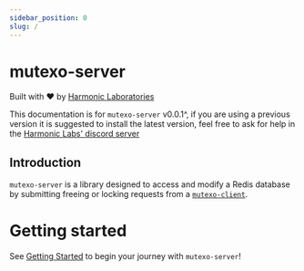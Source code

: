 ```yaml
---
sidebar_position: 0
slug: /
---
```


# mutexo-server

Built with ❤️ by [Harmonic Laboratories](https://www.harmoniclabs.tech/)

This documentation is for `mutexo-server` v0.0.1^, if you are using a previous version it is suggested to install the latest version, feel free to ask for help in the [Harmonic Labs' discord server](https://discord.gg/CGKNcG7ade)

## Introduction

`mutexo-server` is a library designed to access and modify a Redis database by submitting freeing or locking requests from a [`mutexo-client`](https://github.com/HarmonicLabs/mutexo-client).

# Getting started

See [Getting Started](./Getting%20Started) to begin your journey with `mutexo-server`!